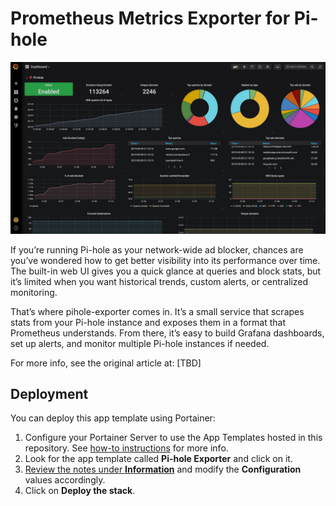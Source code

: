 # Prometheus Metrics Exporter for Pi-hole

![](header.png)

If you’re running Pi-hole as your network-wide ad blocker, chances are you’ve wondered how to get better visibility into its performance over time. The built-in web UI gives you a quick glance at queries and block stats, but it’s limited when you want historical trends, custom alerts, or centralized monitoring.

That’s where pihole-exporter comes in. It’s a small service that scrapes stats from your Pi-hole instance and exposes them in a format that Prometheus understands. From there, it’s easy to build Grafana dashboards, set up alerts, and monitor multiple Pi-hole instances if needed.

For more info, see the original article at: [TBD]

## Deployment

You can deploy this app template using Portainer:

1. Configure your Portainer Server to use the App Templates hosted in this repository. See [how-to instructions](../README.md#how-to-use-the-templates) for more info.
2. Look for the app template called **Pi-hole Exporter** and click on it.
3. <ins>Review the notes under **Information**</ins> and modify the **Configuration** values accordingly.
4. Click on **Deploy the stack**.